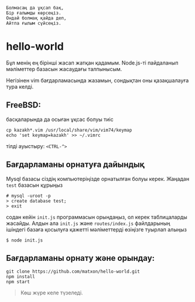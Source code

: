 
    Болмасаң да ұқсап бақ,
    Бір ғалымды көрсеңіз.
    Ондай болмақ қайда деп,
    Айтпа ғылым сүйсеңіз.     

# hello-world

Бұл менің ең бірінші жасап жатқан қадамым. Node.js-ті пайдаланып мәліметтер базасын жасаудағы талпынысым. 

Негізінен vim бағдарламасында жазамын, сондықтан оны қазақшалауға тура келді.

## FreeBSD:
басқаларында да осыған ұқсас болуы тиіс

    cp kazakh*.vim /usr/local/share/vim/vim74/keymap
    echo 'set keymap=kazakh' >> ~/.vimrc

тілді ауыстыру: `<CTRL-^>`

## Бағдарламаны орнатуға дайындық

Mysql базасы сіздің компьютеріңізде орнатылған болуы керек. Жаңадан `test` 
базасын құрыңыз

    # mysql -uroot -p
    > create database test;
    > exit

содан кейін `init.js` программасын орындаңыз, ол керек таблицаларды жасайды. Алдын ала `init.js` және `routes/index.js` файлдарының ішіндегі базаға қосылуға қажетті мәліметтерді өзіңізге туырлап алыңыз

    $ node init.js

## Бағдарламаны орнату және орындау:

    git clone https://github.com/matxon/hello-world.git
    npm install
    npm start

>
>  Көш жүре келе түзеледі.
>
